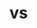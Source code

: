 # vs
<a href="https://zupimages.net/viewer.php?id=20/30/tk1n.png"><img src="https://zupimages.net/up/20/30/tk1n.png" alt="" /></a>
<a href="https://zupimages.net/viewer.php?id=20/30/xnk7.png"><img src="https://zupimages.net/up/20/30/xnk7.png" alt="" /></a>
